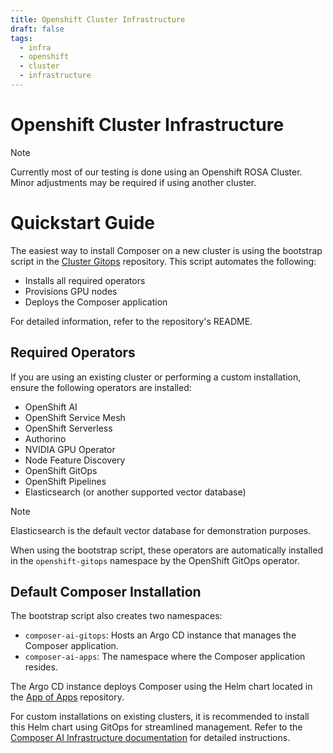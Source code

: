 ```yaml
---
title: Openshift Cluster Infrastructure
draft: false
tags:
  - infra
  - openshift
  - cluster
  - infrastructure
---
```


# Openshift Cluster Infrastructure

> [!Note]
> Currently most of our testing is done using an Openshift ROSA Cluster. Minor adjustments may be required if using another cluster.

# Quickstart Guide

The easiest way to install Composer on a new cluster is using the bootstrap script in the [Cluster Gitops](https://github.com/redhat-composer-ai/cluster-gitops) repository. This script automates the following:

- Installs all required operators
- Provisions GPU nodes
- Deploys the Composer application

For detailed information, refer to the repository's README.

## Required Operators

If you are using an existing cluster or performing a custom installation, ensure the following operators are installed:

- OpenShift AI
- OpenShift Service Mesh
- OpenShift Serverless
- Authorino
- NVIDIA GPU Operator
- Node Feature Discovery
- OpenShift GitOps
- OpenShift Pipelines
- Elasticsearch (or another supported vector database)

> [!Note]
> Elasticsearch is the default vector database for demonstration purposes.

When using the bootstrap script, these operators are automatically installed in the `openshift-gitops` namespace by the OpenShift GitOps operator.

## Default Composer Installation

The bootstrap script also creates two namespaces:

- `composer-ai-gitops`: Hosts an Argo CD instance that manages the Composer application.
- `composer-ai-apps`: The namespace where the Composer application resides.

The Argo CD instance deploys Composer using the Helm chart located in the [App of Apps](https://github.com/redhat-composer-ai/appOfApps) repository.

For custom installations on existing clusters, it is recommended to install this Helm chart using GitOps for streamlined management. Refer to the [Composer AI Infrastructure documentation](https://www.google.com/url?sa=E&source=gmail&q=link-to-your-composer-ai-infrastructure-docs) for detailed instructions.